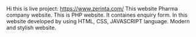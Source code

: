 Hi this is live project:  https://www.zerinta.com/
This website Pharma company website.
This is PHP website.
It containes enquiry form.
In this website developed by using HTML, CSS, JAVASCRIPT language.
Modern and stylish website.
